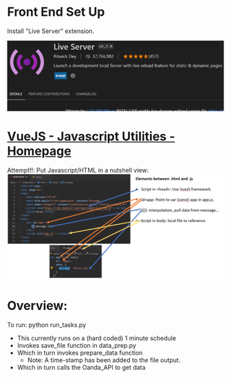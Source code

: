 # Front End Set Up

Install "Live Server" extension.

![Alt text](image.png)

# [VueJS - Javascript Utilities - Homepage](https://vuejs.org/)

Attempt!!:  Put Javascript/HTML in a nutshell view:
![Alt text](image-1.png)


# Overview:
To run:  python run_tasks.py

* This currently runs on a (hard coded) 1 minute schedule
* Invokes  save_file function in data_prep.py
* Which in turn invokes prepare_data function
  * Note:  A time-stamp has been added to the file output.
* Which in turn calls the Oanda_API to get data


